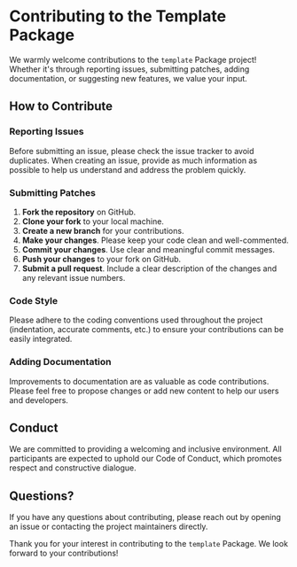 # Contributing to the Template Package

We warmly welcome contributions to the `template` Package project! Whether it's through reporting issues, submitting patches, adding documentation, or suggesting new features, we value your input.

## How to Contribute

### Reporting Issues

Before submitting an issue, please check the issue tracker to avoid duplicates. When creating an issue, provide as much information as possible to help us understand and address the problem quickly.

### Submitting Patches

1. **Fork the repository** on GitHub.
2. **Clone your fork** to your local machine.
3. **Create a new branch** for your contributions.
4. **Make your changes**. Please keep your code clean and well-commented.
5. **Commit your changes**. Use clear and meaningful commit messages.
6. **Push your changes** to your fork on GitHub.
7. **Submit a pull request**. Include a clear description of the changes and any relevant issue numbers.

### Code Style

Please adhere to the coding conventions used throughout the project (indentation, accurate comments, etc.) to ensure your contributions can be easily integrated.

### Adding Documentation

Improvements to documentation are as valuable as code contributions. Please feel free to propose changes or add new content to help our users and developers.

## Conduct

We are committed to providing a welcoming and inclusive environment. All participants are expected to uphold our Code of Conduct, which promotes respect and constructive dialogue.

## Questions?

If you have any questions about contributing, please reach out by opening an issue or contacting the project maintainers directly.

Thank you for your interest in contributing to the `template` Package. We look forward to your contributions!
